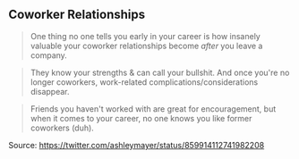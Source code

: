 ## Coworker Relationships

> One thing no one tells you early in your career is how insanely valuable your coworker relationships become *after* you leave a company.

> They know your strengths & can call your bullshit. And once you're no longer coworkers, work-related complications/considerations disappear.

> Friends you haven't worked with are great for encouragement, but when it comes to your career, no one knows you like former coworkers (duh).

Source: https://twitter.com/ashleymayer/status/859914112741982208
